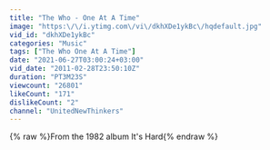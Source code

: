 ```yaml
---
title: "The Who - One At A Time"
image: "https:\/\/i.ytimg.com\/vi\/dkhXDe1ykBc\/hqdefault.jpg"
vid_id: "dkhXDe1ykBc"
categories: "Music"
tags: ["The Who One At A Time"]
date: "2021-06-27T03:00:24+03:00"
vid_date: "2011-02-28T23:50:10Z"
duration: "PT3M23S"
viewcount: "26801"
likeCount: "171"
dislikeCount: "2"
channel: "UnitedNewThinkers"
---
```

{% raw %}From the 1982 album It's Hard{% endraw %}
